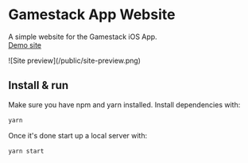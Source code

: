 # Gamestack App Website

A simple website for the Gamestack iOS App.
<br/>
<a href="https://olegreimers-mobilestack.web.app/"> Demo site </a>
<tr/>
![Site preview](/public/site-preview.png)

## Install & run

Make sure you have npm and yarn installed. Install dependencies with:

```bash
yarn
```

Once it's done start up a local server with:

```bash
yarn start
```
